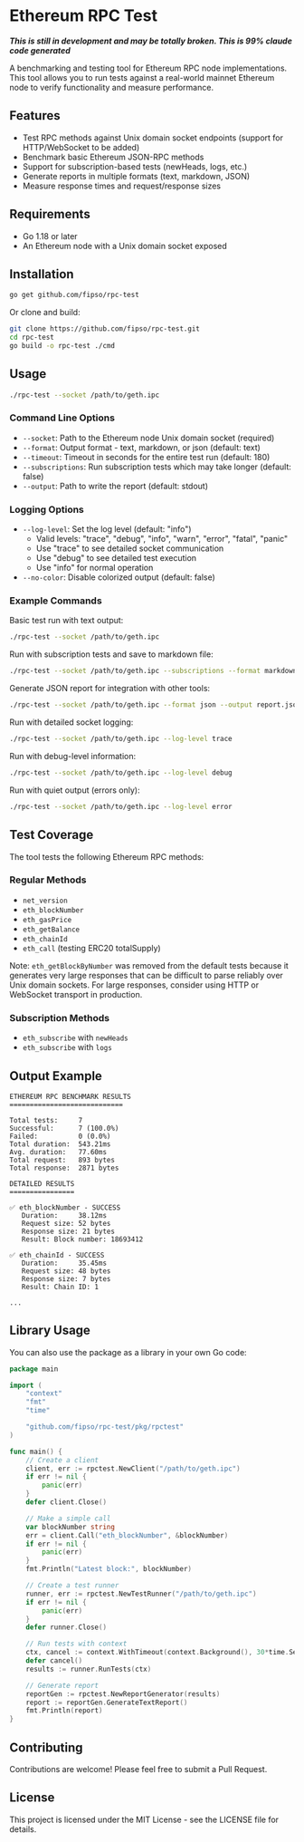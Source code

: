 # Ethereum RPC Test
  
***This is still in development and may be totally broken. This is 99% claude code generated***
  
  


A benchmarking and testing tool for Ethereum RPC node implementations. This tool allows you to run tests against a real-world mainnet Ethereum node to verify functionality and measure performance.

## Features

- Test RPC methods against Unix domain socket endpoints (support for HTTP/WebSocket to be added)
- Benchmark basic Ethereum JSON-RPC methods
- Support for subscription-based tests (newHeads, logs, etc.)
- Generate reports in multiple formats (text, markdown, JSON)
- Measure response times and request/response sizes

## Requirements

- Go 1.18 or later
- An Ethereum node with a Unix domain socket exposed

## Installation

```bash
go get github.com/fipso/rpc-test
```

Or clone and build:

```bash
git clone https://github.com/fipso/rpc-test.git
cd rpc-test
go build -o rpc-test ./cmd
```

## Usage

```bash
./rpc-test --socket /path/to/geth.ipc
```

### Command Line Options

- `--socket`: Path to the Ethereum node Unix domain socket (required)
- `--format`: Output format - text, markdown, or json (default: text)
- `--timeout`: Timeout in seconds for the entire test run (default: 180)
- `--subscriptions`: Run subscription tests which may take longer (default: false)
- `--output`: Path to write the report (default: stdout)

### Logging Options

- `--log-level`: Set the log level (default: "info")
  - Valid levels: "trace", "debug", "info", "warn", "error", "fatal", "panic"
  - Use "trace" to see detailed socket communication
  - Use "debug" to see detailed test execution
  - Use "info" for normal operation
- `--no-color`: Disable colorized output (default: false)

### Example Commands

Basic test run with text output:
```bash
./rpc-test --socket /path/to/geth.ipc
```

Run with subscription tests and save to markdown file:
```bash
./rpc-test --socket /path/to/geth.ipc --subscriptions --format markdown --output report.md
```

Generate JSON report for integration with other tools:
```bash
./rpc-test --socket /path/to/geth.ipc --format json --output report.json
```

Run with detailed socket logging:
```bash
./rpc-test --socket /path/to/geth.ipc --log-level trace
```

Run with debug-level information:
```bash
./rpc-test --socket /path/to/geth.ipc --log-level debug
```

Run with quiet output (errors only):
```bash
./rpc-test --socket /path/to/geth.ipc --log-level error
```

## Test Coverage

The tool tests the following Ethereum RPC methods:

### Regular Methods
- `net_version`
- `eth_blockNumber`
- `eth_gasPrice`
- `eth_getBalance`
- `eth_chainId`
- `eth_call` (testing ERC20 totalSupply)

Note: `eth_getBlockByNumber` was removed from the default tests because it generates
very large responses that can be difficult to parse reliably over Unix domain sockets.
For large responses, consider using HTTP or WebSocket transport in production.

### Subscription Methods
- `eth_subscribe` with `newHeads`
- `eth_subscribe` with `logs`

## Output Example

```
ETHEREUM RPC BENCHMARK RESULTS
============================

Total tests:     7
Successful:      7 (100.0%)
Failed:          0 (0.0%)
Total duration:  543.21ms
Avg. duration:   77.60ms
Total request:   893 bytes
Total response:  2871 bytes

DETAILED RESULTS
================

✅ eth_blockNumber - SUCCESS
   Duration:     38.12ms
   Request size: 52 bytes
   Response size: 21 bytes
   Result: Block number: 18693412

✅ eth_chainId - SUCCESS
   Duration:     35.45ms
   Request size: 48 bytes
   Response size: 7 bytes
   Result: Chain ID: 1

...
```

## Library Usage

You can also use the package as a library in your own Go code:

```go
package main

import (
	"context"
	"fmt"
	"time"

	"github.com/fipso/rpc-test/pkg/rpctest"
)

func main() {
	// Create a client
	client, err := rpctest.NewClient("/path/to/geth.ipc")
	if err != nil {
		panic(err)
	}
	defer client.Close()

	// Make a simple call
	var blockNumber string
	err = client.Call("eth_blockNumber", &blockNumber)
	if err != nil {
		panic(err)
	}
	fmt.Println("Latest block:", blockNumber)

	// Create a test runner
	runner, err := rpctest.NewTestRunner("/path/to/geth.ipc")
	if err != nil {
		panic(err)
	}
	defer runner.Close()

	// Run tests with context
	ctx, cancel := context.WithTimeout(context.Background(), 30*time.Second)
	defer cancel()
	results := runner.RunTests(ctx)

	// Generate report
	reportGen := rpctest.NewReportGenerator(results)
	report := reportGen.GenerateTextReport()
	fmt.Println(report)
}
```

## Contributing

Contributions are welcome! Please feel free to submit a Pull Request.

## License

This project is licensed under the MIT License - see the LICENSE file for details.
